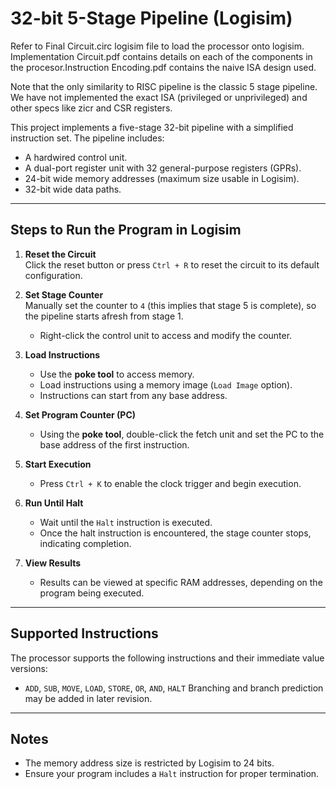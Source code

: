 # 32-bit 5-Stage Pipeline (Logisim)
Refer to Final Circuit.circ logisim file to load the processor onto logisim. Implementation Circuit.pdf contains details on each of the components in the procesor.Instruction Encoding.pdf contains the naive ISA design used.

Note that the only similarity to RISC pipeline is the classic 5 stage pipeline. We have not implemented the exact ISA (privileged or unprivileged) and other specs like zicr and CSR registers.

This project implements a five-stage 32-bit pipeline with a simplified instruction set. The pipeline includes:

- A hardwired control unit.
- A dual-port register unit with 32 general-purpose registers (GPRs).
- 24-bit wide memory addresses (maximum size usable in Logisim).
- 32-bit wide data paths.

---

##  Steps to Run the Program in Logisim

1. **Reset the Circuit**  
   Click the reset button or press `Ctrl + R` to reset the circuit to its default configuration.

2. **Set Stage Counter**  
   Manually set the counter to `4` (this implies that stage 5 is complete), so the pipeline starts afresh from stage 1.  
   - Right-click the control unit to access and modify the counter.

3. **Load Instructions**  
   - Use the **poke tool** to access memory.
   - Load instructions using a memory image (`Load Image` option).
   - Instructions can start from any base address.

4. **Set Program Counter (PC)**  
   - Using the **poke tool**, double-click the fetch unit and set the PC to the base address of the first instruction.

5. **Start Execution**  
   - Press `Ctrl + K` to enable the clock trigger and begin execution.

6. **Run Until Halt**  
   - Wait until the `Halt` instruction is executed.
   - Once the halt instruction is encountered, the stage counter stops, indicating completion.

7. **View Results**  
   - Results can be viewed at specific RAM addresses, depending on the program being executed.

---
##  Supported Instructions

The processor supports the following instructions and their immediate value versions:

- `ADD`, `SUB`, `MOVE`, `LOAD`, `STORE`, `OR`, `AND`, `HALT`
Branching and branch prediction may be added in later revision.
---

##  Notes

- The memory address size is restricted by Logisim to 24 bits.
- Ensure your program includes a `Halt` instruction for proper termination.
